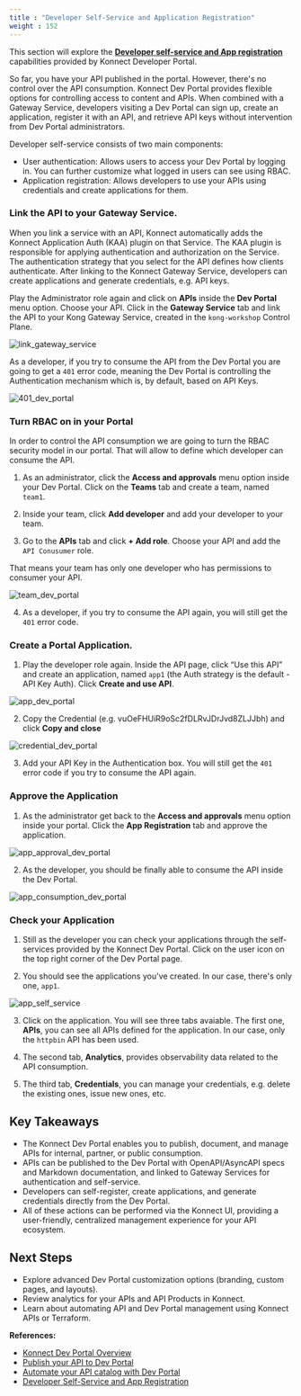 ```yaml
---
title : "Developer Self-Service and Application Registration"
weight : 152
---
```


This section will explore the [**Developer self-service and App registration**](https://developer.konghq.com/dev-portal/self-service/) capabilities provided by Konnect Developer Portal.

So far, you have your API published in the portal. However, there's no control over the API consumption. Konnect Dev Portal provides flexible options for controlling access to content and APIs. When combined with a Gateway Service, developers visiting a Dev Portal can sign up, create an application, register it with an API, and retrieve API keys without intervention from Dev Portal administrators.

Developer self-service consists of two main components:

* User authentication: Allows users to access your Dev Portal by logging in. You can further customize what logged in users can see using RBAC.
* Application registration: Allows developers to use your APIs using credentials and create applications for them.



### Link the API to your Gateway Service.

When you link a service with an API, Konnect automatically adds the Konnect Application Auth (KAA) plugin on that Service. The KAA plugin is responsible for applying authentication and authorization on the Service. The authentication strategy that you select for the API defines how clients authenticate. After linking to the Konnect Gateway Service, developers can create applications and generate credentials, e.g. API keys.

Play the Administrator role again and click on **APIs** inside the **Dev Portal** menu option. Choose your API. Click in the **Gateway Service** tab and link the API to your Kong Gateway Service, created in the ``kong-workshop`` Control Plane.

![link_gateway_service](/static/images/link_gateway_service.png)

As a developer, if you try to consume the API from the Dev Portal you are going to get a ``401`` error code, meaning the Dev Portal is controlling the Authentication mechanism which is, by default, based on API Keys.

![401_dev_portal](/static/images/401_dev_portal.png)


### Turn RBAC on in your Portal

In order to control the API consumption we are going to turn the RBAC security model in our portal. That will allow to define which developer can consume the API.

1. As an administrator, click the **Access and approvals** menu option inside your Dev Portal. Click on the **Teams** tab and create a team, named ``team1``.

2. Inside your team, click **Add developer** and add your developer to your team.

3. Go to the **APIs** tab and click **+ Add role**. Choose your API and add the ``API Conusumer`` role.

That means your team has only one developer who has permissions to consumer your API.

![team_dev_portal](/static/images/team_dev_portal.png)

4. As a developer, if you try to consume the API again, you will still get the ``401`` error code.


### Create a Portal Application.

1. Play the developer role again. Inside the API page, click “Use this API” and create an application, named ``app1`` (the Auth strategy is the default - API Key Auth). Click **Create and use API**.

![app_dev_portal](/static/images/app_dev_portal.png)


2. Copy the Credential (e.g. vuOeFHUiR9oSc2fDLRvJDrJvd8ZLJJbh) and click **Copy and close**

![credential_dev_portal](/static/images/credential_dev_portal.png)


3. Add your API Key in the Authentication box. You will still get the ``401`` error code if you try to consume the API again.



### Approve the Application

1. As the administrator get back to the **Access and approvals** menu option inside your portal. Click the **App Registration** tab and approve the application.

![app_approval_dev_portal](/static/images/app_approval_dev_portal.png)

2. As the developer, you should be finally able to consume the API inside the Dev Portal.

![app_consumption_dev_portal](/static/images/app_consumption_dev_portal.png)


### Check your Application

1. Still as the developer you can check your applications through the self-services provided by the Konnect Dev Portal. Click on the user icon on the top right corner of the Dev Portal page.

2. You should see the applications you've created. In our case, there's only one, ``app1``.

![app_self_service](/static/images/app_self_service.png)

3. Click on the application. You will see three tabs avaiable. The first one, **APIs**, you can see all APIs defined for the application. In our case, only the ``httpbin`` API has been used.

4. The second tab, **Analytics**, provides observability data related to the API consumption.

5. The third tab, **Credentials**, you can manage your credentials, e.g. delete the existing ones, issue new ones, etc.






## Key Takeaways

- The Konnect Dev Portal enables you to publish, document, and manage APIs for internal, partner, or public consumption.
- APIs can be published to the Dev Portal with OpenAPI/AsyncAPI specs and Markdown documentation, and linked to Gateway Services for authentication and self-service.
- Developers can self-register, create applications, and generate credentials directly from the Dev Portal.
- All of these actions can be performed via the Konnect UI, providing a user-friendly, centralized management experience for your API ecosystem.


## Next Steps

- Explore advanced Dev Portal customization options (branding, custom pages, and layouts).
- Review analytics for your APIs and API Products in Konnect.
- Learn about automating API and Dev Portal management using Konnect APIs or Terraform.


**References:**
- [Konnect Dev Portal Overview](https://developer.konghq.com/dev-portal/#dev-portal)
- [Publish your API to Dev Portal](https://developer.konghq.com/dev-portal/apis/#publish-your-api-to-dev-portal)
- [Automate your API catalog with Dev Portal](https://developer.konghq.com/how-to/automate-api-catalog/)
- [Developer Self-Service and App Registration](https://developer.konghq.com/dev-portal/self-service/)

